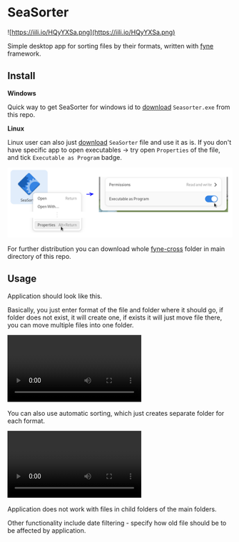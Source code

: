 # SeaSorter

![https://iili.io/HQyYXSa.png](https://iili.io/HQyYXSa.png)

Simple desktop app for sorting files by their formats, written with [fyne](https://iili.io/HQyYXSa.png) framework.

## Install

**Windows**

Quick way to get SeaSorter for windows id to [download](https://github.com/ustymhentosh/SeaSorter/blob/main/SeaSorter.exe) `Seasorter.exe` from this repo.

**Linux**

Linux user can also just [download](https://github.com/ustymhentosh/SeaSorter/blob/main/SeaSorter) `SeaSorter` file and use it as is. If you don't have specific app to open executables → try open `Properties` of the file, and tick `Executable as Program` badge.

![linux_4.png](https://github.com/ustymhentosh/SeaSorter/blob/main/images/linux_4.png)

For further distribution you can download whole [fyne-cross](https://github.com/ustymhentosh/SeaSorter/tree/main/main/fyne-cross) folder in main directory of this repo.

## Usage

Application should look like this.

Basically, you just enter format of the file and folder where it should go, if folder does not exist, it will create one, if exists it will just move file there, you can move multiple files into one folder.

![usage.mp4](https://github.com/ustymhentosh/SeaSorter/blob/main/images/usage.mp4)

You can also use automatic sorting, which just creates separate folder for each format.

![usage-auto.mp4](https://github.com/ustymhentosh/SeaSorter/blob/main/images/usage-auto.mp4)

Application does not work with files in child folders of the main folders.

Other functionality include date filtering - specify how old file should be to be affected by application.
